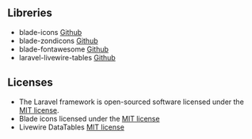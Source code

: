 ## Libreries

- blade-icons [Github](https://github.com/blade-ui-kit/blade-icons)
- blade-zondicons [Github](https://github.com/codeat3/blade-zondicons)
- blade-fontawesome [Github](https://github.com/owenvoke/blade-fontawesome)
- laravel-livewire-tables [Github](https://github.com/rappasoft/laravel-livewire-tables)

## Licenses

- The Laravel framework is open-sourced software licensed under the [MIT license](https://opensource.org/licenses/MIT).
- Blade icons licensed under the [MIT license](https://opensource.org/licenses/MIT)
- Livewire DataTables [MIT license](https://opensource.org/licenses/MIT)
